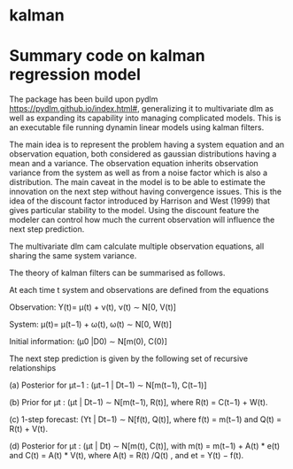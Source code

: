# kalman
# Summary code on kalman regression model

The package has been build upon pydlm https://pydlm.github.io/index.html#, generalizing it to multivariate dlm as well as expanding its capability into managing complicated models.
This is an executable file running dynamin linear models using kalman filters.

The main idea is to represent the problem having a system equation and an observation equation, both considered as gaussian distributions having a mean and a variance. The observation equation inherits observation variance from the system as well as from a noise factor which is also a distribution. The main caveat in the model is to be able to estimate the innovation on the next step without having convergence issues. This is the idea of the discount factor introduced by Harrison and West (1999) that gives particular stability to the model.
Using the discount feature the modeler can control how much the current observation will influence the next step prediction.

The multivariate dlm cam calculate multiple observation equations, all sharing the same system variance.

The theory of kalman filters can be summarised as follows.

At each time t system and observations are defined from the equations

Observation: Y(t)= μ(t) + ν(t), ν(t) ∼ N[0, V(t)]

System: μ(t)= μ(t−1) + ω(t), ω(t) ∼ N[0, W(t)]

Initial information: (μ0 |D0) ∼ N[m(0), C(0)]

The next step prediction is given by the following set of recursive relationships

(a) Posterior for μt−1 : (μt−1 | Dt−1) ∼ N[m(t−1), C(t−1)]

(b) Prior for μt : (μt | Dt−1) ∼ N[m(t−1), R(t)],
where R(t) = C(t−1) + W(t).

(c) 1-step forecast: (Yt | Dt−1) ∼ N[f(t), Q(t)],
where f(t) = m(t−1) and Q(t) = R(t) + V(t).

(d) Posterior for μt : (μt | Dt) ∼ N[m(t), C(t)],
with m(t) = m(t−1) + A(t) * e(t) and C(t) = A(t) * V(t),
where A(t) = R(t) /Q(t) , and et = Y(t) − f(t).
